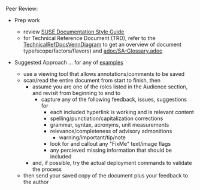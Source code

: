 
Peer Review:
- Prep work
  - review [SUSE Documentation Style Guide](https://documentation.suse.com/style/current/single-html/docu_styleguide/index.html)
  - for Technical Reference Document (TRD), refer to the [TechnicalRefDocsVennDiagram](./media/src/png/TechnicalRefDocsVennDiagram.png) to get an overview of document type/scope/factors/flavors) and [adoc/SA-Glossary.adoc](https://raw.githubusercontent.com/gogbac/RancherDocsRep1/main/adoc/SA-Glossary.adoc)

- Suggested Approach ... for any of [examples](./examples)
  - use a viewing tool that allows annotations/comments to be saved
  - scan/read the entire document from start to finish, then
    - assume you are one of the roles listed in the Audience section, and revisit from beginning to end to
      - capture any of the following feedback, issues, suggestions for
        - each included hyperlink is working and is relevant content
        - spelling/punctiation/capitalization corrections
        - grammar, syntax, acronyms, unit measurements
        - relevance/completeness of advisory admonitions
          - warning/important/tip/note
        - look for and callout any "FixMe" text/image flags
        - any percieved missing information that should be included
    - and, if possible, try the actual deployment commands to validate the process
  - then send your saved copy of the document plus your feedback to the author

